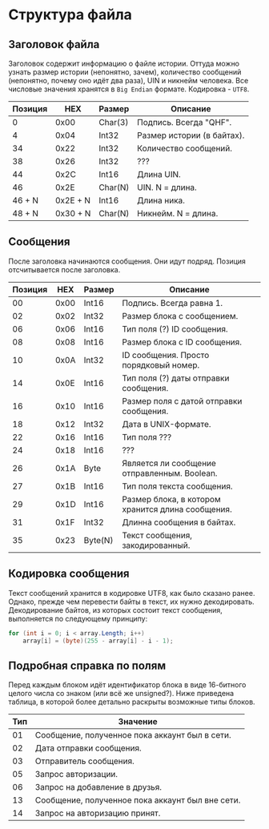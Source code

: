 # Структура файла #

## Заголовок файла ##

Заголовок содержит информацию о файле истории. Оттуда можно узнать размер истории (непонятно, зачем), количество сообщений (непонятно, почему оно идёт два раза), UIN и никнейм человека. Все числовые значения хранятся в `Big Endian` формате. Кодировка - `UTF8`.
 
 Позиция | HEX | Размер | Описание 
------------- | ------------- | ------------- | -------------
0 | 0x00 | Char(3) | Подпись. Всегда "QHF".
4 | 0x04 | Int32 | Размер истории (в байтах).
34 | 0x22 | Int32 | Количество сообщений.
38 | 0x26 | Int32 | ???
44 | 0x2C | Int16 | Длина UIN.
46 | 0x2E | Char(N) | UIN. N = длина.
46 + N | 0x2E + N | Int16 | Длина ника.
48 + N | 0x30 + N | Char(N) | Никнейм. N = длина.

## Сообщения ##
После заголовка начинаются сообщения. Они идут подряд. Позиция отсчитывается после заголовка.

 Позиция | HEX | Размер | Описание
------------- | ------------- | ------------- | -------------
00 | 0x00 | Int16 | Подпись. Всегда равна 1.
02 | 0x02 | Int32 | Размер блока с сообщением.
06 | 0x06 | Int16 | Тип поля (?) ID сообщения.
08 | 0x08 | Int16 | Размер блока с ID сообщения.
10 | 0x0A | Int32 | ID сообщения. Просто порядковый номер.
14 | 0x0E | Int16 | Тип поля (?) даты отправки сообщения.
16 | 0x10 | Int16 | Размер поля с датой отправки сообщения.
18 | 0x12 | Int32 | Дата в UNIX-формате.
22 | 0x16 | Int16 | Тип поля ???
24 | 0x18 | Int16 | ???
26 | 0x1A | Byte | Является ли сообщение отправленным. Boolean.
27 | 0x1B | Int16 | Тип поля текста сообщения.
29 | 0x1D | Int16 | Размер блока, в котором хранится длина сообщения.
31 | 0x1F | Int32 | Длинна сообщения в байтах.
35 | 0x23 | Byte(N) | Текст сообщения, закодированный.

## Кодировка сообщения ##
Текст сообщений хранится в кодировке UTF8, как было сказано ранее. Однако, прежде чем перевести байты в текст, их нужно декодировать. Декодирование байтов, из которых состоит текст сообщения, выполняется по следующему принципу:
```csharp
for (int i = 0; i < array.Length; i++)
    array[i] = (byte)(255 - array[i] - i - 1);
```

## Подробная справка по полям ##
Перед каждым блоком идёт идентификатор блока в виде 16-битного целого числа со знаком (или всё же unsigned?). Ниже приведена таблица, в которой более детально раскрыты возможные типы блоков.

Тип | Значение
------------- | -------------
01 | Сообщение, полученное пока аккаунт был в сети.
02 | Дата отправки сообщения.
03 | Отправитель сообщения.
05 | Запрос авторизации.
06 | Запрос на добавление в друзья.
13 | Сообщение, полученное пока аккаунт был вне сети.
14 | Запрос на авторизацию принят.
